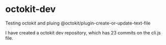 # octokit-dev

<p>
  Testing octokit and pluing @octokit/plugin-create-or-update-text-file
</p>

<p>
I have created a octokit dev repository, which has <!-- repo-counter -->23<!-- /repo-counter --> commits on the cli.js file.
</p>
